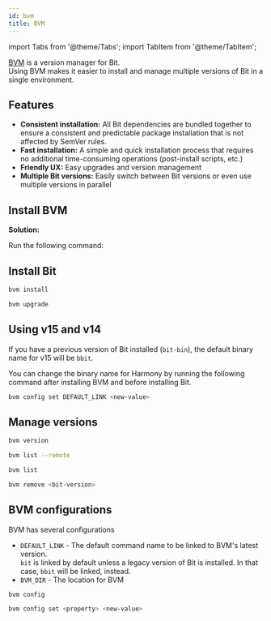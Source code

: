 ```yaml
---
id: bvm
title: BVM
---
```


import Tabs from '@theme/Tabs';
import TabItem from '@theme/TabItem';

[BVM](https://github.com/teambit/bvm) is a version manager for Bit.  
Using BVM makes it easier to install and manage multiple versions of Bit in a single environment.

## Features

- **Consistent installation:** All Bit dependencies are bundled together to ensure a consistent and predictable package installation that is not affected by SemVer rules.
- **Fast installation:** A simple and quick installation process that requires no additional time-consuming operations (post-install scripts, etc.)
- **Friendly UX:** Easy upgrades and version management
- **Multiple Bit versions:** Easily switch between Bit versions or even use multiple versions in parallel

## Install BVM

**Solution:**

Run the following command:

## Install Bit

```bash title="Install Bit's latest version"
bvm install
```

```bash title="Upgrade Bit's version"
bvm upgrade
```

## Using v15 and v14

If you have a previous version of Bit installed (`bit-bin`), the default binary name for v15 will be `bbit`.

You can change the binary name for Harmony by running the following command after installing BVM and before installing Bit.

```sh
bvm config set DEFAULT_LINK <new-value>
```

## Manage versions

```bash title="Get version information"
bvm version
```

```bash title="List available versions"
bvm list --remote
```

```bash title="List installed versions"
bvm list
```

```bash title="Remove a local version"
bvm remove <bit-version>
```

## BVM configurations

BVM has several configurations

- `DEFAULT_LINK` - The default command name to be linked to BVM's latest version.  
  `bit` is linked by default unless a legacy version of Bit is installed. In that case, `bbit` will be linked, instead.
- `BVM_DIR` - The location for BVM

```bash title="Get BVM configurations"
bvm config
```

```bash title="Set BVM configurations"
bvm config set <property> <new-value>
```
